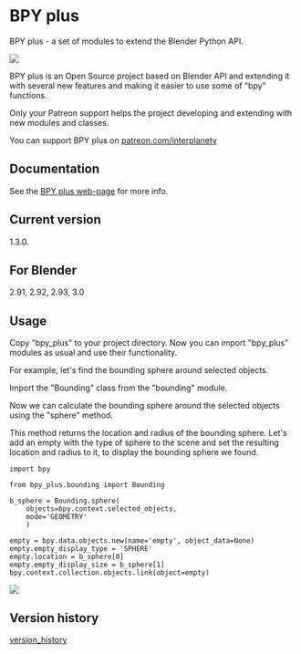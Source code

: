 # BPY plus
BPY plus - a set of modules to extend the Blender Python API.

<img src="https://b3d.interplanety.org/wp-content/upload_content/2021/02/preview_00_1200x600-560x280.jpg"><p>

BPY plus is an Open Source project based on Blender API and extending it with several new features and making it easier to use some of "bpy" functions.

Only your Patreon support helps the project developing and extending with new modules and classes.

You can support BPY plus on <a href="https://www.patreon.com/interplanety">patreon.com/interplanety</a>

Documentation
-
See the <a href="https://b3d.interplanety.org/en/bpy-plus-2/">BPY plus web-page</a> for more info. 

Current version
-
1.3.0.

For Blender
-
2.91, 2.92, 2.93, 3.0

Usage
-
Copy "bpy_plus" to your project directory. Now you can import "bpy_plus" modules as usual and use their functionality.

For example, let's find the bounding sphere around selected objects.

Import the "Bounding" class from the "bounding" module.

Now we can calculate the bounding sphere around the selected objects using the "sphere" method.

This method returns the location and radius of the bounding sphere. Let's add an empty with the type of sphere to the scene and set the resulting location and radius to it, to display the bounding sphere we found.

    import bpy

    from bpy_plus.bounding import Bounding
    
    b_sphere = Bounding.sphere(
        objects=bpy.context.selected_objects,
        mode='GEOMETRY'
        )
    
    empty = bpy.data.objects.new(name='empty', object_data=None)
    empty.empty_display_type = 'SPHERE'
    empty.location = b_sphere[0]
    empty.empty_display_size = b_sphere[1]
    bpy.context.collection.objects.link(object=empty)

<img src="https://b3d.interplanety.org/wp-content/upload_content/2021/02/bounding_sphere-390x315.jpg"><p>

Version history
-
[version_history](version_history.md)
